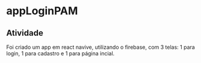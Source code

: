 # appLoginPAM

## Atividade

Foi criado um app em react navive, utilizando o firebase, com 3 telas: 1 para login, 1 para cadastro e 1 para página incial.  
